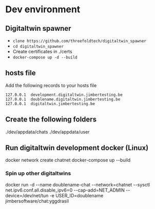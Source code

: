 # Dev environment

## Digitaltwin spawner

- `clone https://github.com/threefoldtech/digitaltwin_spawner`
- `cd digitaltwin_spawner`
- Create certificates in ./certs
- `docker-compose up -d --build`

## hosts file

Add the following records to your hosts file

```
127.0.0.1  development.digitaltwin.jimbertesting.be
127.0.0.1  doublename.digitaltwin.jimbertesting.be
127.0.0.1  digitaltwin.jimbertesting.be
```

## Create the following folders

./dev/appdata/chats
./dev/appdata/user

## Run digitaltwin development docker (Linux)

docker network create chatnet
docker-compose up --build

### Spin up other digitaltwins

docker run -d --name doublename-chat --network=chatnet --sysctl net.ipv6.conf.all.disable_ipv6=0 --cap-add=NET_ADMIN --device=/dev/net/tun -e USER_ID=doublename jimbersoftware/chat:yggdrasil
